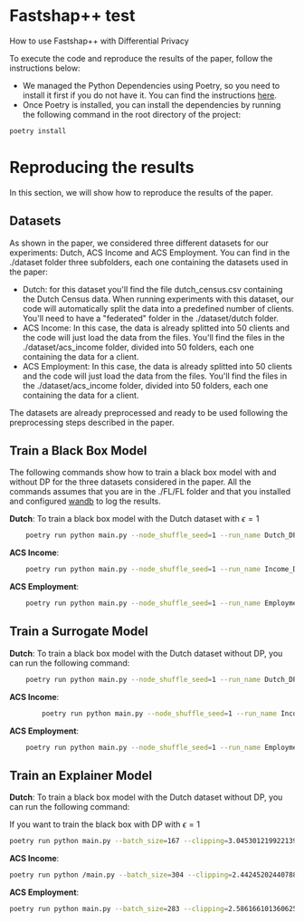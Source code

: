 # Fastshap++ test

How to use Fastshap++ with Differential Privacy

To execute the code and reproduce the results of the paper, follow the instructions below:

- We managed the Python Dependencies using Poetry, so you need to install it first if you do not have it. You can find the instructions [here](https://python-poetry.org/docs/#installation).
- Once Poetry is installed, you can install the dependencies by running the following command in the root directory of the project:
```bash
poetry install
```

# Reproducing the results

In this section, we will show how to reproduce the results of the paper.

## Datasets

As shown in the paper, we considered three different datasets for our experiments: Dutch, ACS Income and ACS Employment. 
You can find in the ./dataset folder three subfolders, each one containing the datasets used in the paper:

- Dutch: for this dataset you'll find the file dutch_census.csv containing the Dutch Census data. When running experiments with this dataset, our code will automatically split the data into a predefined number of clients. You'll need to have a "federated" folder in the ./dataset/dutch folder.
- ACS Income: In this case, the data is already splitted into 50 clients and the code will just load the data from the files. You'll find the files in the ./dataset/acs_income folder, divided into 50 folders, each one containing the data for a client.
- ACS Employment: In this case, the data is already splitted into 50 clients and the code will just load the data from the files. You'll find the files in the ./dataset/acs_income folder, divided into 50 folders, each one containing the data for a client.

The datasets are already preprocessed and ready to be used following the preprocessing steps described in the paper. 


## Train a Black Box Model
The following commands show how to train a black box model with and without DP for the three datasets considered in the paper. All the commands assumes that you are in the ./FL/FL folder and that you installed and configured [wandb](https://wandb.ai/site) to log the results.

**Dutch**: To train a black box model with the Dutch dataset  with $\epsilon = 1$
```bash
    poetry run python main.py --node_shuffle_seed=1 --run_name Dutch_DP_1_Model --project_name EvalFastshap --batch_size=294 --clipping=5.014101429939097 --epochs=10 --lr=0.04394945638200623 --optimizer=adam --dataset_name dutch --fl_rounds 10 --num_client_cpus 1 --num_client_gpus 0.1 --tabular True --num_nodes 50 --sampled_training_nodes 0.15 --sampled_validation_nodes 0 --sampled_test_nodes 1 --dataset_path ../../datasets/dutch/ --seed 42 --wandb True --split_approach non_iid --fraction_fit_nodes 0.8 --fraction_validation_nodes 0 --fraction_test_nodes 0.2 --device cuda --cross_device True --split_approach non_iid --alpha_dirichlet 5 --epsilon 1 --save_aggregated_model True --aggregated_model_name bb_DP_1
```

**ACS Income**:
```bash
    poetry run python main.py --node_shuffle_seed=1 --run_name Income_DP_1_Model --project_name EvalFastshap --batch_size=198 --clipping=5.10293483721213 --epochs=7 --lr=0.09797360858251336 --optimizer=adam --dataset_name income --fl_rounds 10 --num_client_cpus 1 --num_client_gpus 0.1 --tabular True --num_nodes 51 --sampled_training_nodes 0.175 --sampled_validation_nodes 0 --sampled_test_nodes 0 --dataset_path /raid/lcorbucci/folktables/income_data_reduced/ --seed 42 --wandb True --split_approach non_iid --fraction_fit_nodes 0.8 --fraction_validation_nodes 0 --fraction_test_nodes 0.2 --device cuda --cross_device True --epsilon 1 --splitted_data_dir federated --save_aggregated_model True --aggregated_model_name DP_1_reduced
```


**ACS Employment**:

```bash
    poetry run python main.py --node_shuffle_seed=1 --run_name Employment_DP_1_Model --project_name EvalFastshap --batch_size=8442 --clipping=10.395438506476795 --epochs=9 --lr=0.07645692287323336 --optimizer=adam --dataset_name employment --fl_rounds 10 --num_client_cpus 1 --num_client_gpus 0.1 --tabular True --num_nodes 51 --sampled_training_nodes 0.175 --sampled_validation_nodes 0 --sampled_test_nodes 1 --dataset_path /raid/lcorbucci/folktables/employment_data_reduced/ --seed 42 --wandb True --split_approach non_iid --fraction_fit_nodes 0.8 --fraction_validation_nodes 0 --fraction_test_nodes 0.2 --device cuda --cross_device True --epsilon 1 --splitted_data_dir federated_2 --save_aggregated_model True --aggregated_model_name DP_1_reduced
```

## Train a Surrogate Model

**Dutch**: To train a black box model with the Dutch dataset without DP, you can run the following command:

```bash
    poetry run python main.py --node_shuffle_seed=1 --run_name Dutch_DP_1_Surrogate --project_name EvalFastshap  --batch_size=258 --clipping=14.837537623481875 --epochs=6 --lr=0.005080286124536868 --optimizer=adam --validation_batch_size=3804 --validation_samples=6 --dataset_name dutch --fl_rounds 10 --num_client_cpus 1 --num_client_gpus 0.1 --tabular True --num_nodes 50 --sampled_training_nodes 0.15 --sampled_validation_nodes 0 --sampled_test_nodes 1 --dataset_path ../../../../data/dutch/ --seed 42 --wandb True --split_approach non_iid --fraction_fit_nodes 0.8 --fraction_validation_nodes 0 --fraction_test_nodes 0.2 --device cuda --cross_device True --split_approach non_iid --alpha_dirichlet 5 --epsilon 1 --train_surrogate True --bb_name ./bb_DP_1.pth # --save_aggregated_model True --aggregated_model_name surrogate_DP_1
```


**ACS Income**:
```bash
        poetry run python main.py --node_shuffle_seed=1 --run_name Income_DP_1_Model --project_name EvalFastshap --batch_size=198 --clipping=5.10293483721213 --epochs=7 --lr=0.09797360858251336 --optimizer=adam --dataset_name income --fl_rounds 10 --num_client_cpus 1 --num_client_gpus 0.1 --tabular True --num_nodes 51 --sampled_training_nodes 0.175 --sampled_validation_nodes 0 --sampled_test_nodes 0 --dataset_path /raid/lcorbucci/folktables/income_data_reduced/ --seed 42 --wandb True --split_approach non_iid --fraction_fit_nodes 0.8 --fraction_validation_nodes 0 --fraction_test_nodes 0.2 --device cuda --cross_device True --epsilon 1 --splitted_data_dir federated --save_aggregated_model True --aggregated_model_name DP_1_reduced
```

**ACS Employment**:
```bash
    poetry run python main.py --node_shuffle_seed=1 --run_name Employment_DP_1_Model --project_name EvalFastshap --batch_size=8442 --clipping=10.395438506476795 --epochs=9 --lr=0.07645692287323336 --optimizer=adam --dataset_name employment --fl_rounds 10 --num_client_cpus 1 --num_client_gpus 0.1 --tabular True --num_nodes 51 --sampled_training_nodes 0.175 --sampled_validation_nodes 0 --sampled_test_nodes 1 --dataset_path /raid/lcorbucci/folktables/employment_data_reduced/ --seed 42 --wandb True --split_approach non_iid --fraction_fit_nodes 0.8 --fraction_validation_nodes 0 --fraction_test_nodes 0.2 --device cuda --cross_device True --epsilon 1 --splitted_data_dir federated_2 --save_aggregated_model True --aggregated_model_name DP_1_reduced
```

## Train an Explainer Model


**Dutch**: To train a black box model with the Dutch dataset without DP, you can run the following command:

If you want to train the black box with DP with $\epsilon = 1$

```bash
poetry run python main.py --batch_size=167 --clipping=3.045301219922139 --eff_lambda=0.5144162199810652 --epochs=6 --lr=0.0031527634744994227 --optimizer=adam --paired_sampling=False --validation_batch_size=9948 --validation_samples=9 --dataset_name dutch --fl_rounds 10 --num_client_cpus 1 --num_client_gpus 0.1 --tabular True --num_nodes 50 --sampled_training_nodes 0.225 --sampled_validation_nodes 0 --sampled_test_nodes 1 --dataset_path ../../../../data/dutch/ --seed 42 --wandb True --split_approach non_iid --fraction_fit_nodes 0.6 --fraction_validation_nodes 0.8 --fraction_test_nodes 0.2 --fraction_validation_nodes 0 --device cuda --cross_device True --split_approach non_iid --alpha_dirichlet 5 --train_explainer True --surrogate_name ./dutch_surrogate_DP_1.pth --epsilon 1 --aggregated_model_name DP_1_DP_BB --save_aggregated_model True
```

**ACS Income**:

```bash
poetry run python /main.py --batch_size=304 --clipping=2.44245202440788 --eff_lambda=0.016843245445491983 --epochs=9 --lr=0.01471898586657231 --num_samples=18 --optimizer=sgd --paired_sampling=False --validation_samples=18 --dataset_name income --fl_rounds 10 --num_client_cpus 1 --num_client_gpus 0.1 --tabular True --num_nodes 50 --sampled_training_nodes 0.225 --sampled_validation_nodes 0 --sampled_test_nodes 1 --dataset_path /raid/lcorbucci/folktables/income_data_reduced --seed 42 --wandb True --split_approach non_iid --fraction_fit_nodes 0.8 --fraction_validation_nodes 0 --fraction_test_nodes 0.2 --device cuda --cross_device True --split_approach non_iid --alpha_dirichlet 5 --train_explainer True --surrogate_name ./surrogate_DP_1_reduced.pth --epsilon 1 --splitted_data_dir federated_2 --save_aggregated_model True --aggregated_model_name explainer_DP_1
```

**ACS Employment**:

```bash
poetry run python main.py --batch_size=283 --clipping=2.586166101360625 --eff_lambda=0.16375400631673576 --epochs=10 --lr=0.03978244119280488 --num_samples=29 --optimizer=sgd --paired_sampling=False --validation_samples=43 --dataset_name employment --fl_rounds 10 --num_client_cpus 1 --num_client_gpus 0.1 --tabular True --num_nodes 50 --sampled_training_nodes 0.225 --sampled_validation_nodes 0 --sampled_test_nodes 1 --dataset_path /raid/lcorbucci/folktables/employment_data_reduced/ --seed 42 --wandb True --split_approach non_iid --fraction_fit_nodes 0.8 --fraction_validation_nodes 0 --fraction_test_nodes 0.2 --device cuda --cross_device True --split_approach non_iid --alpha_dirichlet 5 --train_explainer True --surrogate_name ./surrogate_DP_1.pth --epsilon 1 --splitted_data_dir federated_2 --save_aggregated_model True --aggregated_model_name explainer_DP_1
```
